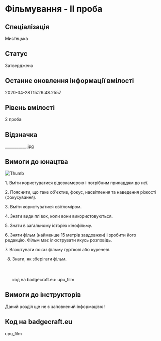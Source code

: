 # Фільмування - ІІ проба

## Спеціалізація

Мистецька

## Статус

Затверджена

## Останнє оновлення інформації вмілості

2020-04-28T15:29:48.255Z

## Рівень вмілості

2 проба

## Відзначка

___________.jpg

## Вимоги до юнацтва

<p><img alt="Thumb            " src="/uploads/textareas/bootsy/image/52/small____________.jpg"><br></p><p>1. Вміти користуватися відеокамерою і потрібним приладдям до
неї.</p>

<p>2. Пояснити, що таке об'єктив, фокус, насвітлення та наведення
різкості (фокусування).</p>

<p>3. Вміти користуватися світломіром.</p>

<p>4. Знати види плівок, коли вони використовуються.</p>

<p>5. Знати в загальному історію кінофільму.</p>

<p>6. Зняти фільм (найменше 15 метрів завдовжки) і зробити його
редакцію. Фільм має ілюструвати якусь розповідь.</p>

<p>7. Влаштувати показ фільму гурткові або куреневі.</p>

8. Знати, як зберігати фільм.<br><br><br><br>код на badgecraft.eu: upu_film<br>

## Вимоги до інструкторів

Даний розділ ще не є заповнений інформацією!

## Код на badgecraft.eu

upu_film